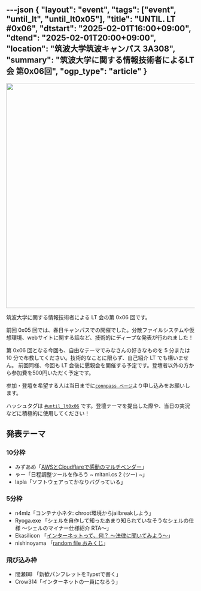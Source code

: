 ---json
{
    "layout": "event",
    "tags": ["event", "until_lt", "until_lt0x05"],
    "title": "UNTIL. LT #0x06",
    "dtstart": "2025-02-01T16:00+09:00",
    "dtend": "2025-02-01T20:00+09:00",
    "location": "筑波大学筑波キャンパス 3A308",
    "summary": "筑波大学に関する情報技術者によるLT会 第0x06回",
    "ogp_type": "article"
}
---

<img src="/assets/img/until_lt_poster_6th.webp" height=600>

筑波大学に関する情報技術者による LT 会の第 0x06 回です。

前回 0x05 回では、春日キャンパスでの開催でした。分散ファイルシステムや仮想環境、webサイトに関する話など、技術的にディープな発表が行われました！

第 0x06 回となる今回も、自由なテーマでみなさんの好きなものを 5 分または 10 分で布教してください。技術的なことに限らず、自己紹介 LT でも構いません。
前回同様、今回も LT 会後に懇親会を開催する予定です。登壇者以外の方から参加費を500円いただく予定です。

参加・登壇を希望する人は当日までに<a href="https://connpass.com/event/338604/" target="_blank" rel="compassで参加登録">`connpass ページ`</a>より申し込みをお願いします。

ハッシュタグは <a href="https://twitter.com/search?q=%23until_lt0x06" target="_blank" rel="twitter検索結果">`#until_lt0x06`</a> です。登壇テーマを提出した際や、当日の実況などに積極的に使用してください！

## 発表テーマ
### 10分枠
* みずあめ「[AWSとCloudflareで感動のマルチベンダー](https://www.docswell.com/s/mizuame/ZXEGY3-2025-02-01-UNTIL)」
* ゃー「日程調整ツールを作ろう ~ mitani.cs 2 (ツー) ~」
* lapla「ソフトウェアってかなりバグっている」

### 5分枠
* n4mlz「コンテナ小ネタ: chroot環境からjailbreakしよう」
* Ryoga.exe 「シェルを自作して知ったあまり知られていなそうなシェルの仕様 〜シェルのマイナー仕様紹介 RTA〜」
* Ekasilicon 「[インターネットって、何？ ～法律に聞いてみよう～](https://ekasilicon.hatenadiary.jp/entry/whatisinternetbylaw)」
* nishinoyama 「[random file おみくじ](https://docs.google.com/presentation/d/17p9GkXCRcWgyTa4CArajWn_KZ9CiauPbOkCnWsq4Mms/edit?usp=sharing)」

### 飛び込み枠
* 間瀬BB 「新歓パンフレットをTypstで書く」
* Crow314「インターネットの一員になろう」
